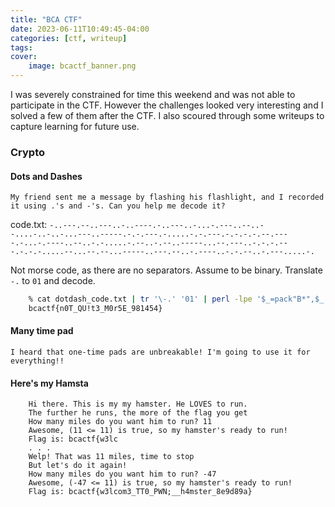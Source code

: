 ```yaml
---
title: "BCA CTF"
date: 2023-06-11T10:49:45-04:00
categories: [ctf, writeup]
tags:
cover:
    image: bcactf_banner.png
---
```


I was severely constrained for time this weekend and was not able to participate in the CTF. However the challenges looked very interesting and I solved a few of them after the CTF. I also scoured through some writeups to capture learning for future use. 
<!--more-->
### Crypto
#### Dots and Dashes
`My friend sent me a message by flashing his flashlight, and I recorded it using .'s and -'s. Can you help me decode it?`

code.txt: `-..---.--..---..-..----.-..---..-...-.---..--..--....-..-..-...---..-----.-.-.---.-.....-.-.---.-.-.-.-.--.----.-...-.----..--..-.-.....-.--..-.--..-----...--.---..-.-.-.---.-.-.-.....--...--.--...-----..---.--..-.----..-.-.--..-.---.....-.`

Not morse code, as there are no separators. Assume to be binary. Translate `-.` to `01` and decode.

```bash
    % cat dotdash_code.txt | tr '\-.' '01' | perl -lpe '$_=pack"B*",$_'
    bcactf{n0T_QU!t3_M0r5E_981454}
```
#### Many time pad
`I heard that one-time pads are unbreakable! I'm going to use it for everything!!`


#### Here's my Hamsta
```
    Hi there. This is my my hamster. He LOVES to run.
    The further he runs, the more of the flag you get
    How many miles do you want him to run? 11
    Awesome, (11 <= 11) is true, so my hamster's ready to run!
    Flag is: bcactf{w3lc
    . . .
    Welp! That was 11 miles, time to stop
    But let's do it again!
    How many miles do you want him to run? -47
    Awesome, (-47 <= 11) is true, so my hamster's ready to run!
    Flag is: bcactf{w3lcom3_TT0_PWN;__h4mster_8e9d89a}
```
